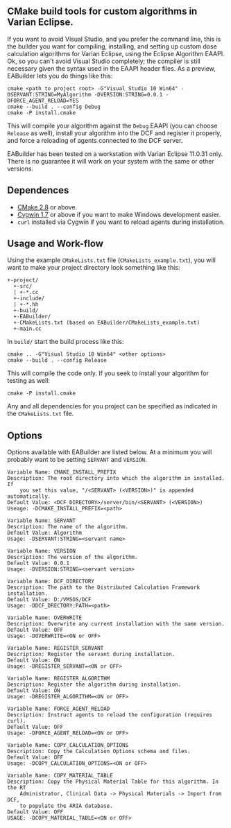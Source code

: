 ## CMake build tools for custom algorithms in Varian Eclipse.
If you want to avoid Visual Studio, and you prefer the command line, this is the builder you want for compiling, installing, and setting up custom dose calculation algorithms for Varian Eclipse, using the Eclipse Algorithm EAAPI.
Ok, so you can't avoid Visual Studio completely; the compiler is still necessary given the syntax used in the EAAPI header files.
As a preview, EABuilder lets you do things like this:

    cmake <path to project root> -G"Visual Studio 10 Win64" -DSERVANT:STRING=MyAlgorithm -DVERSION:STRING=0.0.1 -DFORCE_AGENT_RELOAD=YES
    cmake --build . --config Debug
    cmake -P install.cmake

This will compile your algorithm against the `Debug` EAAPI (you can choose `Release` as well), install your algorithm into the DCF and register it properly, and force a reloading of agents connected to the DCF server.

EABuilder has been tested on a workstation with Varian Eclipse 11.0.31 only. There is no guarantee it will work on your system with the same or other versions.

## Dependences
 - [CMake 2.8](http://www.cmake.org/cmake/resources/software.html) or above.
 - [Cygwin 1.7](https://www.cygwin.com/) or above if you want to make Windows development  easier.
 - `curl` installed via Cygwin if you want to reload agents during installation.

## Usage and Work-flow
Using the example `CMakeLists.txt` file (`CMakeLists_example.txt`), you will want to make your project directory look something like this:

    +-project/
      +-src/
      | +-*.cc
      +-include/
      | +-*.hh
      +-build/
      +-EABuilder/
      +-CMakeLists.txt (based on EABuilder/CMakeLists_example.txt)
      +-main.cc

In `build/` start the build process like this:

    cmake .. -G"Visual Studio 10 Win64" <other options>
    cmake --build . --config Release

This will compile the code only. If you seek to install your algorithm for testing as well:

    cmake -P install.cmake

Any and all dependencies for you project can be specified as indicated in the `CMakeLists.txt` file.

## Options
Options available with EABuilder are listed below. At a minimum you will probably want to be setting `SERVANT` and `VERSION`. 

    Variable Name: CMAKE_INSTALL_PREFIX
    Description: The root directory into which the algorithm in installed. If
        you set this value, "/<SERVANT> (<VERSION>)" is appended automatically.
    Default Value: <DCF_DIRECTORY>/server/bin/<SERVANT> (<VERSION>)
    Useage: -DCMAKE_INSTALL_PREFIX=<path>

    Variable Name: SERVANT
    Description: The name of the algorithm.
    Default Value: Algorithm
    Usage: -DSERVANT:STRING=<servant name>

    Variable Name: VERSION
    Description: The version of the algorithm.
    Default Value: 0.0.1
    Usage: -DVERSION:STRING=<servant version>

    Variable Name: DCF_DIRECTORY
    Description: The path to the Distributed Calculation Framework installation.
    Default Value: D:/VMSOS/DCF
    Usage: -DDCF_DRECTORY:PATH=<path>

    Variable Name: OVERWRITE
    Description: Overwrite any current installation with the same version.
    Default Value: OFF
    Usage: -DOVERWRITE=<ON or OFF>

    Variable Name: REGISTER_SERVANT
    Description: Register the servant during installation.
    Default Value: ON
    Usage: -DREGISTER_SERVANT=<ON or OFF>

    Variable Name: REGISTER_ALGORITHM
    Description: Register the algorithm during installation.
    Default Value: ON
    Usage: -DREGISTER_ALGORITHM=<ON or OFF>

    Variable Name: FORCE_AGENT_RELOAD
    Description: Instruct agents to reload the configuration (requires curl).
    Default Value: OFF
    Usage: -DFORCE_AGENT_RELOAD=<ON or OFF>

    Variable Name: COPY_CALCULATION_OPTIONS
    Description: Copy the Calculation Options schema and files.
    Default Value: OFF
    Usage: -DCOPY_CALCULATION_OPTIONS=<ON or OFF>

    Variable Name: COPY_MATERIAL_TABLE
    Description: Copy the Physical Material Table for this algorithm. In the RT
        Administrator, Clinical Data -> Physical Materials -> Import from DCF,
        to populate the ARIA database.
    Default Value: OFF
    USAGE: -DCOPY_MATERIAL_TABLE=<ON or OFF>

